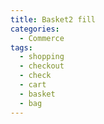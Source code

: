 ```yaml
---
title: Basket2 fill
categories:
  - Commerce
tags:
  - shopping
  - checkout
  - check
  - cart
  - basket
  - bag
---
```

